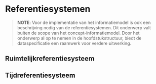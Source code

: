 # Referentiesystemen

> **NOTE**: Voor de implementatie van het informatiemodel is ook een beschrijving nodig van de referentiesystemen. Dit onderwerp valt buiten de scope van het concept-informatiemodel. Door het onderwerp al op te nemen in de hoofdstukstructuur, biedt de dataspecificatie een raamwerk voor verdere uitwerking. 

## Ruimtelijkreferentiesysteem
## Tijdreferentiesysteem
